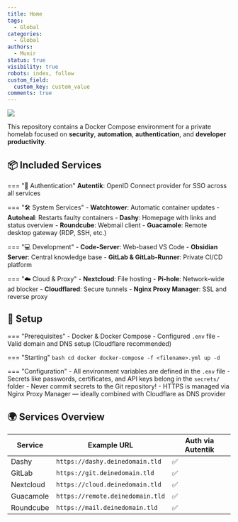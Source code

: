 ```yaml
---
title: Home
tags:
  - Global
categories:
  - Global
authors:
  - Munir
status: true
visibility: true
robots: index, follow
custom_field:
  custom_key: custom_value
comments: true
---
```


<a href="https://www.buymeacoffee.com/munirmardinli" target="_blank">
  <img src="https://img.buymeacoffee.com/button-api/?text=Buy me a coffee&emoji=☕&slug=munirmardinli&button_colour=40DCA5&font_colour=ffffff&font_family=Cookie&outline_colour=000000&coffee_colour=FFDD00" />
</a>

This repository contains a Docker Compose environment for a private homelab focused on **security**, **automation**, **authentication**, and **developer productivity**.

## 📦 Included Services

=== "🔐 Authentication"
**Autentik**: OpenID Connect provider for SSO across all services

=== "🛠 System Services" - **Watchtower**: Automatic container updates - **Autoheal**: Restarts faulty containers - **Dashy**: Homepage with links and status overview - **Roundcube**: Webmail client - **Guacamole**: Remote desktop gateway (RDP, SSH, etc.)

=== "💻 Development" - **Code-Server**: Web-based VS Code - **Obsidian Server**: Central knowledge base - **GitLab & GitLab-Runner**: Private CI/CD platform

=== "☁️ Cloud & Proxy" - **Nextcloud**: File hosting - **Pi-hole**: Network-wide ad blocker - **Cloudflared**: Secure tunnels - **Nginx Proxy Manager**: SSL and reverse proxy

## 🚀 Setup

=== "Prerequisites" - Docker & Docker Compose - Configured `.env` file - Valid domain and DNS setup (Cloudflare recommended)

=== "Starting"
`bash
    cd docker
    docker-compose -f <filename>.yml up -d
    `

=== "Configuration" - All environment variables are defined in the `.env` file - Secrets like passwords, certificates, and API keys belong in the `secrets/` folder - Never commit secrets to the Git repository! - HTTPS is managed via Nginx Proxy Manager — ideally combined with Cloudflare as DNS provider

## 🌍 Services Overview

| Service   | Example URL                      | Auth via Autentik |
| --------- | -------------------------------- | ----------------- |
| Dashy     | `https://dashy.deinedomain.tld`  | ✅                |
| GitLab    | `https://git.deinedomain.tld`    | ✅                |
| Nextcloud | `https://cloud.deinedomain.tld`  | ✅                |
| Guacamole | `https://remote.deinedomain.tld` | ✅                |
| Roundcube | `https://mail.deinedomain.tld`   | ✅                |
